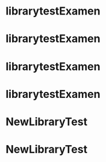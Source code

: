 # librarytestExamen
# librarytestExamen
# librarytestExamen
# librarytestExamen
# NewLibraryTest
# NewLibraryTest
